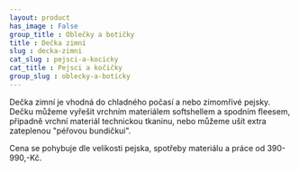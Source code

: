 ```yaml
---
layout: product
has_image : False
group_title : Oblečky a botičky
title : Dečka zimní
slug : decka-zimni
cat_slug : pejsci-a-kocicky
cat_title : Pejsci a kočičky
group_slug : oblecky-a-boticky
---
```


Dečka zimní je vhodná do chladného počasí a nebo zimomřivé pejsky. Dečku můžeme vyřešit vrchním materiálem softshellem a spodním fleesem, případně vrchní materiál technickou tkaninu, nebo můžeme ušít extra zateplenou "péřovou bundičkui".

Cena se pohybuje dle velikosti pejska, spotřeby materiálu a práce od 390-990,-Kč.

